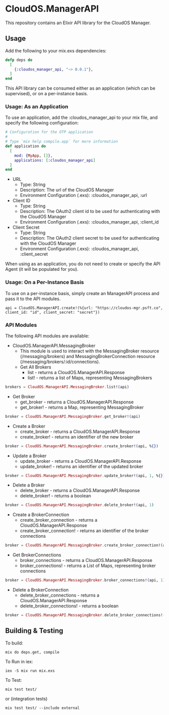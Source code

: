 # CloudOS.ManagerAPI

This repository contains an Elixir API library for the CloudOS Manager.

## Usage
Add the following to your mix.exs dependencies:

```elixir
defp deps do
  [
    {:cloudos_manager_api, "~> 0.0.1"},
  ]
end
```

This API library can be consumed either as an application (which can be supervised), or on a per-instance basis. 

### Usage:  As an Application
To use an application, add  the :cloudos_manager_api to your mix file, and specify the following configuration:

```elixir
# Configuration for the OTP application
#
# Type `mix help compile.app` for more information
def application do
  [
    mod: {MyApp, []},
    applications: [:cloudos_manager_api]
  ]
end
```

* URL
  * Type: String
  * Description: The url of the CloudOS Manager
  * Environment Configuration (.exs): :cloudos_manager_api, :url
* Client ID
  * Type: String
  * Description: The OAuth2 client id to be used for authenticating with the CloudOS Manager
  * Environment Configuration (.exs): :cloudos_manager_api, :client_id
* Client Secret
  * Type: String
  * Description: The OAuth2 client secret to be used for authenticating with the CloudOS Manager
  * Environment Configuration (.exs): :cloudos_manager_api, :client_secret

When using as an application, you do not need to create or specify the API Agent (it will be populated for you).

### Usage:  On a Per-Instance Basis
To use on a per-instance basis, simply create an ManagerAPI process and pass it to the API modules. 

```iex
api = CloudOS.ManagerAPI.create!(%{url: "https://cloudos-mgr.psft.co", client_id: "id", client_secret: "secret"})
```

### API Modules
The following API modules are available:

* CloudOS.ManagerAPI.MessagingBroker
  * This module is used to interact with the MessagingBroker resource (/messaging/brokers) and MessagingBrokerConnection resource (/messaging/brokers/:id/connections).
  * Get All Brokers
  	* list - returns a CloudOS.ManagerAPI.Response
  	* list! - returns a list of Maps, representing MessagingBrokers
```elixir
brokers = CloudOS.ManagerAPI.MessagingBroker.list!(api)
```
  * Get Broker
    * get_broker - returns a CloudOS.ManagerAPI.Response
    * get_broker! - returns a Map, representing MessagingBroker
```elixir
broker = CloudOS.ManagerAPI.MessagingBroker.get_broker!(api)
```
  * Create a Broker
    * create_broker - returns a CloudOS.ManagerAPI.Response
    * create_broker! - returns an identifier of the new broker
```elixir
broker = CloudOS.ManagerAPI.MessagingBroker.create_broker!(api, %{})
```
  * Update a Broker
    * update_broker - returns a CloudOS.ManagerAPI.Response
    * update_broker! - returns an identifier of the updated broker
```elixir
broker = CloudOS.ManagerAPI.MessagingBroker.update_broker!(api, 1, %{})
```
  * Delete a Broker
    * delete_broker - returns a CloudOS.ManagerAPI.Response
    * delete_broker! - returns a boolean
```elixir
broker = CloudOS.ManagerAPI.MessagingBroker.delete_broker!(api, 1)
```
  * Create a BrokerConnection
    * create_broker_connection - returns a CloudOS.ManagerAPI.Response
    * create_broker_connection! - returns an identifier of the broker connections
```elixir
broker = CloudOS.ManagerAPI.MessagingBroker.create_broker_connection!(api, 1, %{})
```
  * Get BrokerConnections
    * broker_connections - returns a CloudOS.ManagerAPI.Response
    * broker_connections! - returns a List of Maps, representing broker connections
```elixir
broker = CloudOS.ManagerAPI.MessagingBroker.broker_connections!(api, 1)
```
  * Delete a BrokerConnection
    * delete_broker_connections - returns a CloudOS.ManagerAPI.Response
    * delete_broker_connections! - returns a boolean
```elixir
broker = CloudOS.ManagerAPI.MessagingBroker.delete_broker_connections!(api, 1)
```

## Building & Testing

To build:

```iex
mix do deps.get, compile
```

To Run in iex:
```iex
iex -S mix run mix.exs
```

To Test:
```
mix test test/
```

or (integration tests)
```
mix test test/ --include external
```